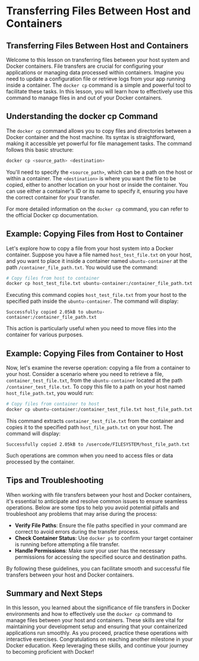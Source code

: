 # Transferring Files Between Host and Containers

## Transferring Files Between Host and Containers
Welcome to this lesson on transferring files between your host system and Docker containers. File transfers are crucial for configuring your applications or managing data processed within containers. Imagine you need to update a configuration file or retrieve logs from your app running inside a container. The `docker cp` command is a simple and powerful tool to facilitate these tasks. In this lesson, you will learn how to effectively use this command to manage files in and out of your Docker containers.

## Understanding the docker cp Command
The `docker cp` command allows you to copy files and directories between a Docker container and the host machine. Its syntax is straightforward, making it accessible yet powerful for file management tasks. The command follows this basic structure:

```Bash
docker cp <source_path> <destination>
```

You'll need to specify the `<source_path>`, which can be a path on the host or within a container. The `<destination>` is where you want the file to be copied, either to another location on your host or inside the container. You can use either a container's ID or its name to specify it, ensuring you have the correct container for your transfer.

For more detailed information on the `docker cp` command, you can refer to the official Docker cp documentation.

## Example: Copying Files from Host to Container
Let's explore how to copy a file from your host system into a Docker container. Suppose you have a file named `host_test_file.txt` on your host, and you want to place it inside a container named `ubuntu-container` at the path `/container_file_path.txt`. You would use the command:

```Bash
# Copy files from host to container
docker cp host_test_file.txt ubuntu-container:/container_file_path.txt
```

Executing this command copies `host_test_file.txt` from your host to the specified path inside the `ubuntu-container`. The command will display:

```
Successfully copied 2.05kB to ubuntu-container:/container_file_path.txt
```
This action is particularly useful when you need to move files into the container for various purposes.

## Example: Copying Files from Container to Host
Now, let's examine the reverse operation: copying a file from a container to your host. Consider a scenario where you need to retrieve a file, `container_test_file.txt`, from the `ubuntu-container` located at the path `/container_test_file.txt`. To copy this file to a path on your host named `host_file_path.txt`, you would run:

```Bash
# Copy files from container to host
docker cp ubuntu-container:/container_test_file.txt host_file_path.txt
```
This command extracts `container_test_file.txt` from the container and copies it to the specified path `host_file_path.txt` on your host. The command will display:

```
Successfully copied 2.05kB to /usercode/FILESYSTEM/host_file_path.txt
```
Such operations are common when you need to access files or data processed by the container.

## Tips and Troubleshooting
When working with file transfers between your host and Docker containers, it's essential to anticipate and resolve common issues to ensure seamless operations. Below are some tips to help you avoid potential pitfalls and troubleshoot any problems that may arise during the process:

* **Verify File Paths**: Ensure the file paths specified in your command are correct to avoid errors during the transfer process.
* **Check Container Status**: Use `docker ps` to confirm your target container is running before attempting a file transfer.
* **Handle Permissions**: Make sure your user has the necessary permissions for accessing the specified source and destination paths.

By following these guidelines, you can facilitate smooth and successful file transfers between your host and Docker containers.

## Summary and Next Steps
In this lesson, you learned about the significance of file transfers in Docker environments and how to effectively use the `docker cp` command to manage files between your host and containers. These skills are vital for maintaining your development setup and ensuring that your containerized applications run smoothly. As you proceed, practice these operations with interactive exercises. Congratulations on reaching another milestone in your Docker education. Keep leveraging these skills, and continue your journey to becoming proficient with Docker!
